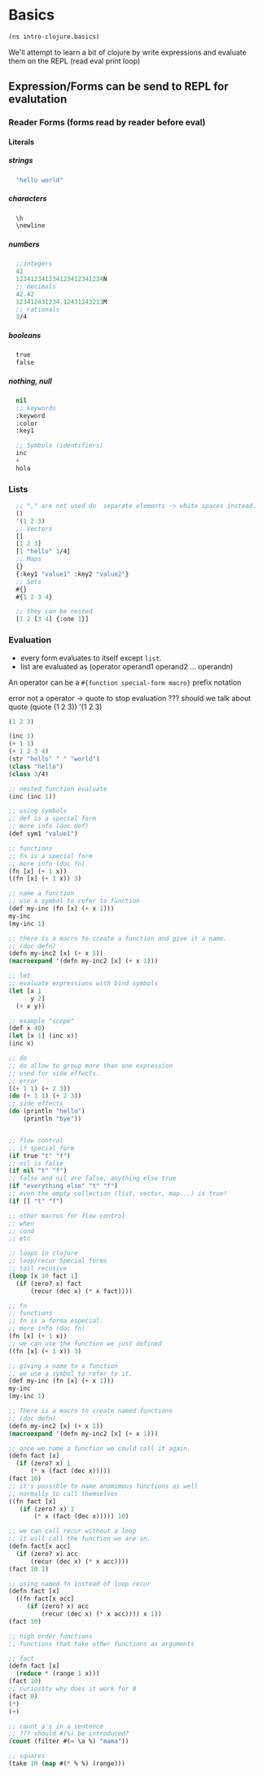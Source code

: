 # Basics


```lisp
(ns intro-clojure.basics)
```

We'll attempt to learn a bit of clojure by write expressions and evaluate them on the REPL (read eval print loop)

## Expression/Forms can be send to REPL for evalutation

### Reader Forms (forms read by reader before eval)
#### Literals
##### strings

```lisp
  "hello world"
```

##### characters

```lisp
  \h
  \newline
```
##### numbers

```lisp
  ;;integers
  42
  123412341234123412341234N
  ;; decimals
  42.42
  123412431234.12431243213M
  ;; rationals
  3/4
```
##### booleans

```lisp
  true
  false
```
##### nothing, null

```lisp
  nil
  ;; keywords
  :keyword
  :color
  :key1

  ;; Symbols (identifiers)
  inc
  +
  hola
```

### Lists

```lisp
  ;; "," are not used do  separate elements -> white spaces instead.
  ()
  '(1 2 3)
  ;; Vectors
  []
  [1 2 3]
  [1 "hello" 1/4]
  ;; Maps
  {}
  {:key1 "value1" :key2 "value2"}
  ;; Sets
  #{}
  #{1 2 3 4}

  ;; they can be nested
  [1 2 [3 4] {:one 1}]
```

### Evaluation

 * every form evaluates to itself except ``list``.
 * list are evaluated as (operator operand1 operand2 ... operandn)
 
 An operator can be a ``#{function special-form macro}`` prefix notation

 error not a operator -> quote to stop evaluation
 ??? should we talk about quote (quote (1 2 3)) '(1 2 3)
  
```lisp
(1 2 3)

(inc 1)
(+ 1 1)
(+ 1 2 3 4)
(str "hello" " " "world")
(class "hello")
(class 3/4)

;; nested function evaluate
(inc (inc 1))

;; using symbols
;; def is a special form
;; more info (doc def)
(def sym1 "value1")

;; functions
;; fn is a special form
;; more info (doc fn)
(fn [x] (+ 1 x))
((fn [x] (+ 1 x)) 3)

;; name a function
;; use a symbol to refer to function
(def my-inc (fn [x] (+ x 1)))
my-inc
(my-inc 1)

;; there is a macro to create a function and give it a name.
;; (doc defn)
(defn my-inc2 [x] (+ x 1))
(macroexpand '(defn my-inc2 [x] (+ x 1)))

;; let
;; evaluate expressions with bind symbols
(let [x 1
      y 2]
  (+ x y))

;; example "scope"
(def x 40)
(let [x 1] (inc x))
(inc x)

;; do
;; do allow to group more than one expression
;; used for side effects.
;; error
((+ 1 1) (+ 2 3))
(do (+ 1 1) (+ 2 3))
;; side effects
(do (println "hello")
    (println "bye"))


;; flow control
;; if special form
(if true "t" "f")
;; nil is false
(if nil "t" "f")
;; false and nil are false, anything else true
(if "everything else" "t" "f")
;; even the empty collection (list, vector, map...) is true!
(if [] "t" "f")

;; other macros for flow control
;; when
;; cond
;; etc

;; loops in clojure
;; loop/recur Special forms
;; tail recusive
(loop [x 10 fact 1]
  (if (zero? x) fact
      (recur (dec x) (* x fact))))

;; fn
;; functions
;; fn is a forma especial.
;; more info (doc fn)
(fn [x] (+ 1 x))
;; we can use the function we just defined
((fn [x] (+ 1 x)) 3)

;; giving a name to a function
;; we use a symbol to refer to it.
(def my-inc (fn [x] (+ x 1)))
my-inc
(my-inc 1)

;; There is a macro to create named functions
;; (doc defn)
(defn my-inc2 [x] (+ x 1))
(macroexpand '(defn my-inc2 [x] (+ x 1)))

;; once we name a function we could call it again.
(defn fact [x]
  (if (zero? x) 1
      (* x (fact (dec x)))))
(fact 10)
;; it's possible to name anomimous functions as well
;; normally to call themselves
((fn fact [x]
   (if (zero? x) 1
       (* x (fact (dec x))))) 10)

;; we can call recur without a loop
;; it will call the function we are in.
(defn fact[x acc]
  (if (zero? x) acc
      (recur (dec x) (* x acc))))
(fact 10 1)

;; using named fn instead of loop recur
(defn fact [x]
  ((fn fact[x acc]
     (if (zero? x) acc
         (recur (dec x) (* x acc)))) x 1))
(fact 10)

;; high order functions
;; functions that take other functions as arguments

;; fact
(defn fact [x]
  (reduce * (range 1 x)))
(fact 10)
;; curiosity why does it work for 0
(fact 0)
(*)
(+)

;; count a's in a sentence
;; ??? should #(%) be introduced?
(count (filter #(= \a %) "mama"))

;; squares
(take 10 (map #(* % %) (range)))

```
